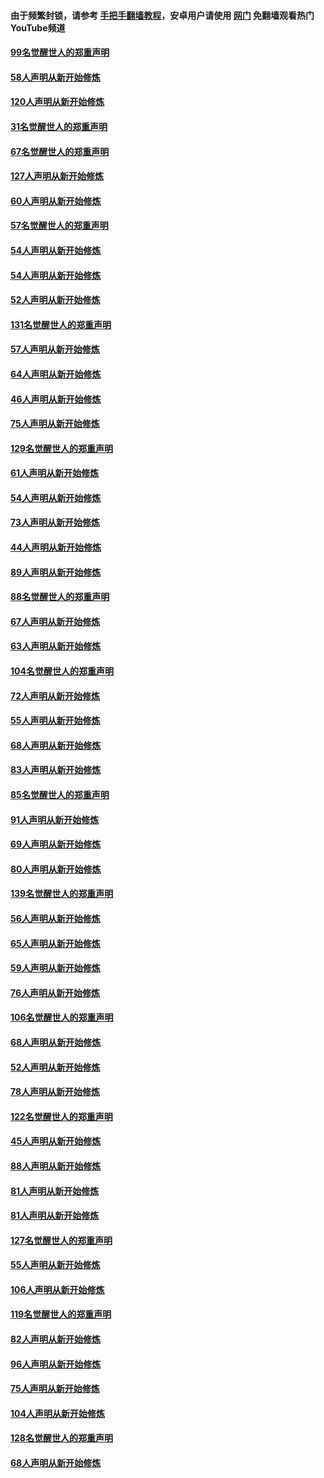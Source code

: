 #### 由于频繁封锁，请参考 [手把手翻墙教程](https://github.com/gfw-breaker/guides/wiki/)，安卓用户请使用 [网门](https://github.com/gfw-breaker/nogfw/blob/master/dl.md?t=02122200) 免翻墙观看热门YouTube频道 

#### [99名觉醒世人的郑重声明](../pages/91/420528.md?t=02122200) 

#### [58人声明从新开始修炼](../pages/91/420198.md?t=02122200) 

#### [120人声明从新开始修炼](../pages/91/420141.md?t=02122200) 

#### [31名觉醒世人的郑重声明](../pages/91/420197.md?t=02122200) 

#### [67名觉醒世人的郑重声明](../pages/91/420140.md?t=02122200) 

#### [127人声明从新开始修炼](../pages/91/420082.md?t=02122200) 

#### [60人声明从新开始修炼](../pages/91/420081.md?t=02122200) 

#### [57名觉醒世人的郑重声明](../pages/91/420080.md?t=02122200) 

#### [54人声明从新开始修炼](../pages/91/419533.md?t=02122200) 

#### [54人声明从新开始修炼](../pages/91/419532.md?t=02122200) 

#### [52人声明从新开始修炼](../pages/91/419531.md?t=02122200) 

#### [131名觉醒世人的郑重声明](../pages/91/419530.md?t=02122200) 

#### [57人声明从新开始修炼](../pages/91/419430.md?t=02122200) 

#### [64人声明从新开始修炼](../pages/91/419429.md?t=02122200) 

#### [46人声明从新开始修炼](../pages/91/419428.md?t=02122200) 

#### [75人声明从新开始修炼](../pages/91/419427.md?t=02122200) 

#### [129名觉醒世人的郑重声明](../pages/91/419426.md?t=02122200) 

#### [61人声明从新开始修炼](../pages/91/419198.md?t=02122200) 

#### [54人声明从新开始修炼](../pages/91/419197.md?t=02122200) 

#### [73人声明从新开始修炼](../pages/91/419196.md?t=02122200) 

#### [44人声明从新开始修炼](../pages/91/419075.md?t=02122200) 

#### [89人声明从新开始修炼](../pages/91/419074.md?t=02122200) 

#### [88名觉醒世人的郑重声明](../pages/91/419195.md?t=02122200) 

#### [67人声明从新开始修炼](../pages/91/419073.md?t=02122200) 

#### [63人声明从新开始修炼](../pages/91/419072.md?t=02122200) 

#### [104名觉醒世人的郑重声明](../pages/91/419071.md?t=02122200) 

#### [72人声明从新开始修炼](../pages/91/418902.md?t=02122200) 

#### [55人声明从新开始修炼](../pages/91/418901.md?t=02122200) 

#### [68人声明从新开始修炼](../pages/91/418900.md?t=02122200) 

#### [83人声明从新开始修炼](../pages/91/418757.md?t=02122200) 

#### [85名觉醒世人的郑重声明](../pages/91/418899.md?t=02122200) 

#### [91人声明从新开始修炼](../pages/91/418756.md?t=02122200) 

#### [69人声明从新开始修炼](../pages/91/418755.md?t=02122200) 

#### [80人声明从新开始修炼](../pages/91/418754.md?t=02122200) 

#### [139名觉醒世人的郑重声明](../pages/91/418753.md?t=02122200) 

#### [56人声明从新开始修炼](../pages/91/418594.md?t=02122200) 

#### [65人声明从新开始修炼](../pages/91/418593.md?t=02122200) 

#### [59人声明从新开始修炼](../pages/91/418592.md?t=02122200) 

#### [76人声明从新开始修炼](../pages/91/418431.md?t=02122200) 

#### [106名觉醒世人的郑重声明](../pages/91/418591.md?t=02122200) 

#### [68人声明从新开始修炼](../pages/91/418430.md?t=02122200) 

#### [52人声明从新开始修炼](../pages/91/418429.md?t=02122200) 

#### [78人声明从新开始修炼](../pages/91/418428.md?t=02122200) 

#### [122名觉醒世人的郑重声明](../pages/91/418427.md?t=02122200) 

#### [45人声明从新开始修炼](../pages/91/418248.md?t=02122200) 

#### [88人声明从新开始修炼](../pages/91/418247.md?t=02122200) 

#### [81人声明从新开始修炼](../pages/91/418246.md?t=02122200) 

#### [81人声明从新开始修炼](../pages/91/418139.md?t=02122200) 

#### [127名觉醒世人的郑重声明](../pages/91/418245.md?t=02122200) 

#### [55人声明从新开始修炼](../pages/91/418138.md?t=02122200) 

#### [106人声明从新开始修炼](../pages/91/418137.md?t=02122200) 

#### [119名觉醒世人的郑重声明](../pages/91/418135.md?t=02122200) 

#### [82人声明从新开始修炼](../pages/91/418136.md?t=02122200) 

#### [96人声明从新开始修炼](../pages/91/417831.md?t=02122200) 

#### [75人声明从新开始修炼](../pages/91/417830.md?t=02122200) 

#### [104人声明从新开始修炼](../pages/91/417829.md?t=02122200) 

#### [128名觉醒世人的郑重声明](../pages/91/417828.md?t=02122200) 

#### [68人声明从新开始修炼](../pages/91/417173.md?t=02122200) 

